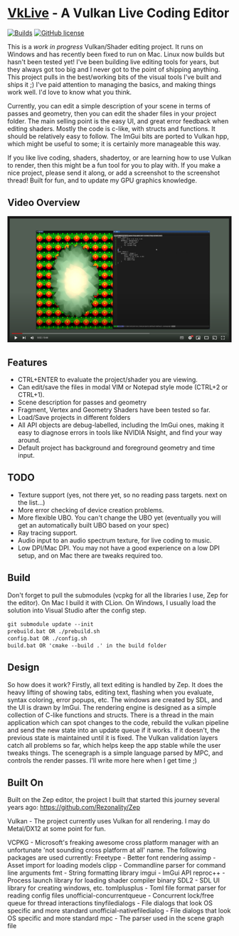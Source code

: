 [VkLive](https://github.com/cmaughan/vklive) - A Vulkan Live Coding Editor
===================================================================================================
[![Builds](https://github.com/cmaughan/vklive/actions/workflows/builds.yml/badge.svg)](https://github.com/cmaughan/vklive/actions/workflows/builds.yml)
[![GitHub license](https://img.shields.io/badge/license-MIT-blue.svg)](https://github.com/cmaughan/vklive/blob/master/LICENSE) 

This is a *work in progress* Vulkan/Shader editing project.  It runs on Windows and has recently been fixed to run on Mac.  Linux now builds but hasn't been tested yet!
I've been building live editing tools for years, but they always got too big and I never got to the point of shipping anything.  This project pulls in the best/working bits of the visual tools I've built and ships it ;)  I've paid attention to managing the basics, and making things work well. I'd love to know what you think.

Currently, you can edit a simple description of your scene in terms of passes and geometry, then you can edit the shader files in your project folder.  The main selling point is the easy UI, and great error feedback when editing shaders.
Mostly the code is c-like, with structs and functions.  It should be relatively easy to follow.  The ImGui bits are ported to Vulkan hpp, which might be useful to some; it is certainly more manageable this way.

If you like live coding, shaders, shadertoy, or are learning how to use Vulkan to render, then this might be a fun tool for you to play with.  If you make a nice project, please send it along, or add a screenshot to the screenshot thread!
Built for fun, and to update my GPU graphics knowledge.

## Video Overview
[![VkLive Overview](screenshots/fullscreen.png)](https://www.youtube.com/watch?v=SCLOAnh7eX0 "VkLive Demo")

## Features
- CTRL+ENTER to evaluate the project/shader you are viewing.
- Can edit/save the files in modal VIM or Notepad style mode (CTRL+2 or CTRL+1).
- Scene description for passes and geometry
- Fragment, Vertex and Geometry Shaders have been tested so far.
- Load/Save projects in different folders
- All API objects are debug-labelled, including the ImGui ones, making it easy to diagnose errors in tools like NVIDIA Nsight, and find your way around.
- Default project has background and foreground geometry and time input.

## TODO
- Texture support (yes, not there yet, so no reading pass targets.  next on the list...)
- More error checking of device creation problems.
- More flexible UBO.  You can't change the UBO yet (eventually you will get an automatically built UBO based on your spec)
- Ray tracing support.
- Audio input to an audio spectrum texture, for live coding to music.
- Low DPI/Mac DPI.  You may not have a good experience on a low DPI setup, and on Mac there are tweaks required too.

## Build
Don't forget to pull the submodules (vcpkg for all the libraries I use, Zep for the editor).
On Mac I build it with CLion.  On Windows, I usually load the solution into Visual Studio after the config step.

```
git submodule update --init
prebuild.bat OR ./prebuild.sh
config.bat OR ./config.sh
build.bat OR 'cmake --build .' in the build folder
```
## Design
So how does it work? Firstly, all text editing is handled by Zep.  It does the heavy lifting of showing tabs, editing text, flashing when you evaluate, syntax coloring, error popups, etc.
The windows are created by SDL, and the UI is drawn by ImGui. The rendering engine is designed as a simple collection of C-like functions and structs.  There is a thread in the main application which can spot changes to the code, rebuild the vulkan pipeline and send the new state into an update queue if it works.  If it doesn't, the previous state is maintained until it is fixed.  The Vulkan validation layers catch all problems so far, which helps keep the app stable while the user tweaks things.
The scenegraph is a simple language parsed by MPC, and controls the render passes.
I'll write more here when I get time ;)

## Built On
Built on the Zep editor, the project I built that started this journey several years ago: https://github.com/Rezonality/Zep

Vulkan - The project currently uses Vulkan for all rendering.  I may do Metal/DX12 at some point for fun.

VCPKG - Microsoft's freaking awesome cross platform manager with an unfortunate 'not sounding cross platform at all' name.  The following packages are used currently:
Freetype - Better font rendering
assimp - Asset import for loading models
clipp - Commandline parser for command line arguments
fmt - String formatting library
imgui - ImGui API
reproc++ - Process launch library for loading shader compiler binary
SDL2 - SDL UI library for creating windows, etc.
tomlplusplus - Toml file format parser for reading config files
unofficial-concurrentqueue - Concurrent lock/free queue for thread interactions
tinyfiledialogs - File dialogs that look OS specific and more standard
unofficial-nativefiledialog - File dialogs that look OS specific and more standard
mpc - The parser used in the scene graph file


